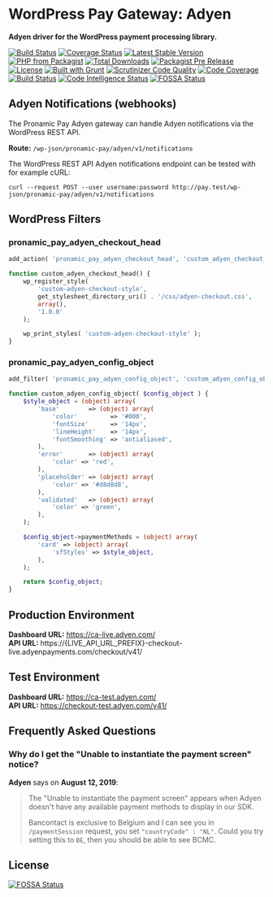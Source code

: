 # WordPress Pay Gateway: Adyen

**Adyen driver for the WordPress payment processing library.**

[![Build Status](https://travis-ci.org/wp-pay-gateways/adyen.svg?branch=develop)](https://travis-ci.org/wp-pay-gateways/adyen)
[![Coverage Status](https://coveralls.io/repos/wp-pay-gateways/adyen/badge.svg?branch=develop&service=github)](https://coveralls.io/github/wp-pay-gateways/adyen?branch=develop)
[![Latest Stable Version](https://img.shields.io/packagist/v/wp-pay-gateways/adyen.svg)](https://packagist.org/packages/wp-pay-gateways/adyen)
[![PHP from Packagist](https://img.shields.io/packagist/php-v/wp-pay-gateways/adyen.svg)](https://packagist.org/packages/wp-pay-gateways/adyen)
[![Total Downloads](https://img.shields.io/packagist/dt/wp-pay-gateways/adyen.svg)](https://packagist.org/packages/wp-pay-gateways/adyen)
[![Packagist Pre Release](https://img.shields.io/packagist/vpre/wp-pay-gateways/adyen.svg)](https://packagist.org/packages/wp-pay-gateways/adyen)
[![License](https://img.shields.io/packagist/l/wp-pay-gateways/adyen.svg)](https://packagist.org/packages/wp-pay-gateways/adyen)
[![Built with Grunt](https://gruntjs.com/cdn/builtwith.svg)](http://gruntjs.com/)
[![Scrutinizer Code Quality](https://scrutinizer-ci.com/g/wp-pay-gateways/adyen/badges/quality-score.png?b=develop)](https://scrutinizer-ci.com/g/wp-pay-gateways/adyen/?branch=develop)
[![Code Coverage](https://scrutinizer-ci.com/g/wp-pay-gateways/adyen/badges/coverage.png?b=develop)](https://scrutinizer-ci.com/g/wp-pay-gateways/adyen/?branch=develop)
[![Build Status](https://scrutinizer-ci.com/g/wp-pay-gateways/adyen/badges/build.png?b=develop)](https://scrutinizer-ci.com/g/wp-pay-gateways/adyen/build-status/develop)
[![Code Intelligence Status](https://scrutinizer-ci.com/g/wp-pay-gateways/adyen/badges/code-intelligence.svg?b=develop)](https://scrutinizer-ci.com/code-intelligence)
[![FOSSA Status](https://app.fossa.io/api/projects/git%2Bgithub.com%2Fwp-pay-gateways%2Fadyen.svg?type=shield)](https://app.fossa.io/projects/git%2Bgithub.com%2Fwp-pay-gateways%2Fadyen?ref=badge_shield)

## Adyen Notifications (webhooks)

The Pronamic Pay Adyen gateway can handle Adyen notifications via the WordPress REST API.

**Route:** `/wp-json/pronamic-pay/adyen/v1/notifications`

The WordPress REST API Adyen notifications endpoint can be tested with for example cURL:

```
curl --request POST --user username:password http://pay.test/wp-json/pronamic-pay/adyen/v1/notifications
```

## WordPress Filters

### pronamic_pay_adyen_checkout_head

```php
add_action( 'pronamic_pay_adyen_checkout_head', 'custom_adyen_checkout_head', 15 );

function custom_adyen_checkout_head() {
	wp_register_style(
		'custom-adyen-checkout-style',
		get_stylesheet_directory_uri() . '/css/adyen-checkout.css',
		array(),
		'1.0.0'
	);

	wp_print_styles( 'custom-adyen-checkout-style' );
}
```

### pronamic_pay_adyen_config_object

```php
add_filter( 'pronamic_pay_adyen_config_object', 'custom_adyen_config_object', 15 );

function custom_adyen_config_object( $config_object ) {
	$style_object = (object) array(
		'base'        => (object) array(
			'color'         => '#000',
			'fontSize'      => '14px',
			'lineHeight'    => '14px',
			'fontSmoothing' => 'antialiased',
		),
		'error'       => (object) array(
			'color' => 'red',
		),
		'placeholder' => (object) array(
			'color' => '#d8d8d8',
		),
		'validated'   => (object) array(
			'color' => 'green',
		),
	);

	$config_object->paymentMethods = (object) array(
		'card' => (object) array(
			'sfStyles' => $style_object,
		),
	);

	return $config_object;
}
```

## Production Environment

**Dashboard URL:** https://ca-live.adyen.com/  
**API URL:** https://{LIVE_API_URL_PREFIX}-checkout-live.adyenpayments.com/checkout/v41/

## Test Environment

**Dashboard URL:** https://ca-test.adyen.com/  
**API URL:** https://checkout-test.adyen.com/v41/

## Frequently Asked Questions

### Why do I get the "Unable to instantiate the payment screen" notice?

**Adyen** says on **August 12, 2019**:

> The "Unable to instantiate the payment screen" appears when Adyen doesn't have any available payment methods to display in our SDK.
>
> Bancontact is exclusive to Belgium and I can see you in `/paymentSession​` request, you set `"countryCode" : "NL"​`. Could you try setting this to `BE​`, then you should be able to see BCMC.

## License
[![FOSSA Status](https://app.fossa.io/api/projects/git%2Bgithub.com%2Fwp-pay-gateways%2Fadyen.svg?type=large)](https://app.fossa.io/projects/git%2Bgithub.com%2Fwp-pay-gateways%2Fadyen?ref=badge_large)
